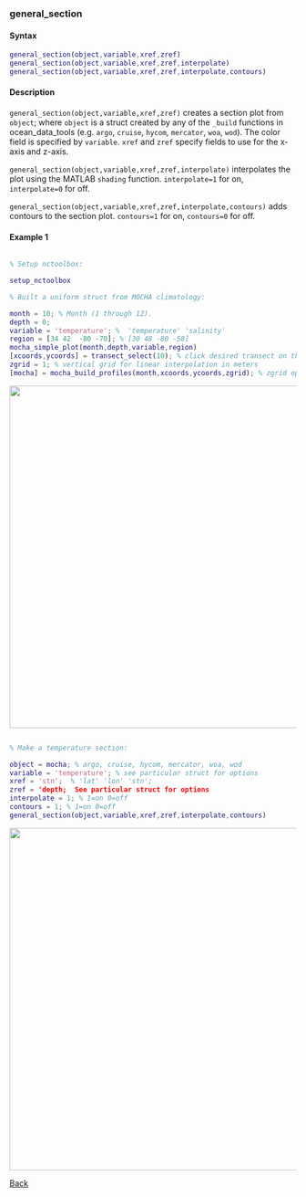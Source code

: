 ### general_section

#### Syntax

```Matlab
general_section(object,variable,xref,zref)
general_section(object,variable,xref,zref,interpolate)
general_section(object,variable,xref,zref,interpolate,contours)
```
#### Description

``general_section(object,variable,xref,zref)`` creates a section plot from ``object``; where ``object`` is a struct created by any of the ``_build`` functions in ocean_data_tools (e.g. ``argo``, ``cruise``, ``hycom``, ``mercator``, ``woa``, ``wod``). The color field is specified by ``variable``. ``xref`` and ``zref`` specify fields to use for the x-axis and z-axis.

``general_section(object,variable,xref,zref,interpolate)`` interpolates the plot using the MATLAB ``shading`` function. ``interpolate=1`` for on, ``interpolate=0`` for off.

``general_section(object,variable,xref,zref,interpolate,contours)`` adds contours to the section plot. ``contours=1`` for on, ``contours=0`` for off.


#### Example 1


```Matlab

% Setup nctoolbox:

setup_nctoolbox

% Built a uniform struct from MOCHA climatology:

month = 10; % Month (1 through 12).
depth = 0;
variable = 'temperature'; %  'temperature' 'salinity'
region = [34 42  -80 -70]; % [30 48 -80 -58]
mocha_simple_plot(month,depth,variable,region)
[xcoords,ycoords] = transect_select(10); % click desired transect on the figure, densify selection by 10x 
zgrid = 1; % vertical grid for linear interpolation in meters
[mocha] = mocha_build_profiles(month,xcoords,ycoords,zgrid); % zgrid optional, no interpolation if unspecified
```
<img src="https://user-images.githubusercontent.com/24570061/88334226-73d09e00-ccff-11ea-867d-860d64744dc0.png" width="600">

```Matlab

% Make a temperature section:

object = mocha; % argo, cruise, hycom, mercator, woa, wod
variable = 'temperature'; % see particular struct for options
xref = 'stn';  % 'lat' 'lon' 'stn';
zref = 'depth;  See particular struct for options
interpolate = 1; % 1=on 0=off
contours = 1; % 1=on 0=off
general_section(object,variable,xref,zref,interpolate,contours)
```
<img src="https://user-images.githubusercontent.com/24570061/88334248-79c67f00-ccff-11ea-926b-a713efbb94d0.png" width="600">

[Back](https://github.com/lnferris/ocean_data_tools#general-functions-for-subsetting-and-plotting-uniform-structs-1)


